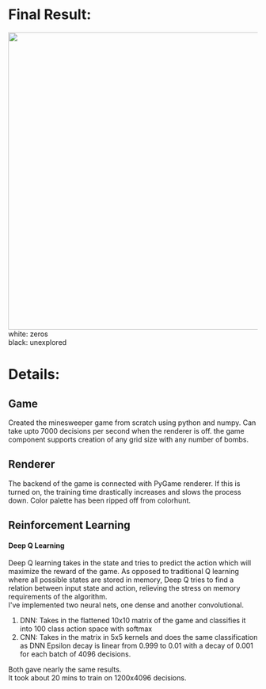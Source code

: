 # Final Result:
<img src="https://github.com/Manjunatha-b/MineSweeperAI/blob/master/Example/learning.gif" width="600"><br/>
white: zeros<br/>
black: unexplored<br/>
# Details:
## Game
Created the minesweeper game from scratch using python and numpy. Can take upto 7000 decisions per second when the renderer is off. the game component supports creation of any grid size with any number of bombs.

## Renderer
The backend of the game is connected with PyGame renderer. If this is turned on, the training time drastically increases and slows the process down. Color palette has been ripped off from colorhunt.

## Reinforcement Learning
#### Deep Q Learning

Deep Q learning takes in the state and tries to predict the action which will maximize the reward of the game. As opposed to traditional Q learning where all possible states are stored in memory, Deep Q tries to find a relation between input state and action, relieving the stress on memory requirements of the algorithm.<br/>
I've implemented two neural nets, one dense and another convolutional.<br/>
1. DNN: Takes in the flattened 10x10 matrix of the game and classifies it into 100 class action space with softmax
1. CNN: Takes in the matrix in 5x5 kernels and does the same classification as DNN
Epsilon decay is linear from 0.999 to 0.01 with a decay of 0.001 for each batch of 4096 decisions.

Both gave nearly the same results.<br/>
It took about 20 mins to train on 1200x4096 decisions.
